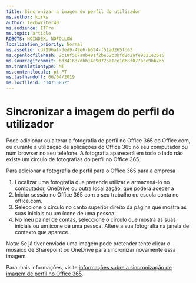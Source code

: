 ```yaml
---
title: Sincronizar a imagem do perfil do utilizador
ms.author: kirks
author: Techwriter40
ms.audience: ITPro
ms.topic: article
ROBOTS: NOINDEX, NOFOLLOW
localization_priority: Normal
ms.assetid: cd7196af-3ed9-42e6-b594-f51ad265fd63
ms.openlocfilehash: 2c18f507a8b491f2be52c3bfd2d2afe9321e2616
ms.sourcegitcommit: 6d341637dbb14e90726a1ce1d68f077ace9bb765
ms.translationtype: MT
ms.contentlocale: pt-PT
ms.lasthandoff: 06/04/2019
ms.locfileid: "34715852"
---
```

# <a name="sync-a-users-profile-picture"></a>Sincronizar a imagem do perfil do utilizador

<p>Pode adicionar ou alterar a fotografia de perfil no Office 365 do Office.com, ou durante a utilização de aplicações do Office 365 no seu computador ou num browser no seu telefone. A fotografia aparecerá em todo o lado não existe um círculo de fotografias do perfil no Office 365.</p> <p>Para adicionar a fotografia de perfil para o Office 365 para a empresa</p> <ol> <li>Localizar uma fotografia que pretende utilizar e armazená-lo no computador, OneDrive ou outra localização, que poderá aceder a</li> <li>Iniciar sessão no Office 365 com o seu trabalho ou escola conta no office.com.</li> <li>Seleccione o círculo no canto superior direito da página que mostra as suas iniciais ou um ícone de uma pessoa.</li> <li>No meu painel de contas, seleccione o círculo que mostra as suas iniciais ou um ícone de uma pessoa. Altere a sua fotografia na janela de contexto que aparece.</li> </ol> <p>Nota: Se já tiver enviado uma imagem pode pretender tente clicar o mosaico de Sharepoint ou OneDrive para sincronizar novamente essa imagem.</p> <p>Para mais informações, visite <a href="https://support.office.com/en-us/article/information-about-profile-picture-synchronization-in-office-365-20594d76-d054-4af4-a660-401133e3d48a?ui=en-US&amp;rs=en-US&amp;ad=US">informações sobre a sincronização de imagem de perfil no Office 365</a>.</p>

